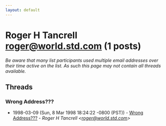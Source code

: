 ```yaml
---
layout: default
---
```


# Roger H Tancrell <roger@world.std.com> (1 posts)

_Be aware that many list participants used multiple email addresses over their time active on the list. As such this page may not contain all threads available._

## Threads

### Wrong Address???
+ 1998-03-09 (Sun, 8 Mar 1998 18:24:22 -0800 (PST)) - [Wrong Address???](/archive/1998/03/cc93a1b3ffcfffb11b51133345e46ee8bd5e77db0a4c8eaf4604f49d4db1a451) - _Roger H Tancrell \<roger@world.std.com\>_


